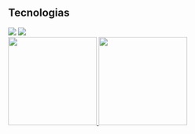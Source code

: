 ## Tecnologias

<link rel="stylesheet" href="https://cdn.jsdelivr.net/gh/devicons/devicon@v2.15.1/devicon.min.css">
<link rel="stylesheet" href="https://cdn.jsdelivr.net/gh/devicons/devicon@v2.15.1/devicon.min.css">
<link rel="stylesheet" href="https://cdn.jsdelivr.net/gh/devicons/devicon@v2.15.1/devicon.min.css">
<i class="devicon-adonisjs-original "></i>



<div>
<a href="https://instagram.com/eduzinho2" target="_blank"><img src="https://img.shields.io/badge/-Instagram-%23E4405F?style=for-the-badge&logo=instagram&logoColor=white" target="_blank"></a>
<a href="https://www.linkedin.com/in/eduardo-garcia-50475b190" target="_blank"><img src="https://img.shields.io/badge/-LinkedIn-%230077B5?style=for-the-badge&logo=linkedin&logoColor=white" target="_blank"></a>   
</div>


<div>
<a href="https://github.com/zEduGarcia">
<img height="180em" src="https://github-readme-stats.vercel.app/api/top-langs/?zEduGarcia&layout=compact&langs_count=7&theme=dracula"/>
<img height="180em" src="https://github-readme-stats.vercel.app/api?zEduGarcia=zEduGarcia&show_icons=true&theme=dracula&include_all_commits=true&count_private=true"/>
</div>
